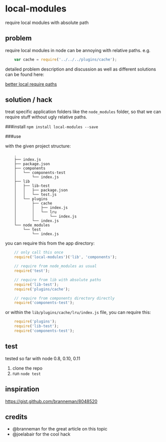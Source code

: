 # local-modules
require local modules with absolute path

## problem
require local modules in node can be annoying with relative paths. e.g.

```javascript
    var cache = require('../../../plugins/cache');
```

detailed problem description and discussion as well as different solutions can be found here:

[better local require paths](https://gist.github.com/branneman/8048520)

## solution / hack
treat specific application folders like the `node_modules` folder, so that we can require stuff without ugly relative paths.

###install
`npm install local-modules --save`

###use

with the given project structure:

```
    .
    ├── index.js
    ├── package.json
    ├── components
    │   └── components-test
    │       └── index.js
    ├── lib
    │   ├── lib-test
    │   │   ├── package.json
    │   │   └── test.js
    │   └── plugins
    │       ├── cache
    │       │   ├── index.js
    │       │   └── lru
    │       │       └── index.js
    │       └── index.js
    └── node_modules
        └── test
            └── index.js

```

you can require this from the app directory:

```javascript
    // only call this once
    require('local-modules')('lib', 'components');

    // require from node_modules as usual
    require('test');

    // require from lib with absolute paths
    require('lib-test');
    require('plugins/cache');

    // require from components directory directly
    require('components-test');

```

or within the `lib/plugins/cache/lru/index.js` file, you can require this:

```javascript
    require('plugins');
    require('lib-test');
    require('components-test');

```

## test
tested so far with node 0.8, 0.10, 0.11
 1. clone the repo
 2. run `node test`

## inspiration
https://gist.github.com/branneman/8048520

## credits
 - @branneman   for the great article on this topic
 - @joelabair   for the cool hack
